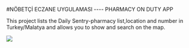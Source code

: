 #NÖBETÇİ ECZANE UYGULAMASI ---- PHARMACY ON DUTY APP


This project lists the Daily Sentry-pharmacy list,location and number in Turkey/Malatya and allows you to 
show and search on the map.

![](eczanedeneme1.gif)
